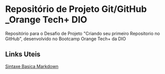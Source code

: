 # Repositório de Projeto Git/GitHub _Orange Tech+ DIO 

Repositório para o Desafio de Projeto "Criando seu primeiro Repositorio no GitHub", desenvolvido no Bootcamp Orange Tech+ da DIO

## Links Uteis
[Sintaxe Basica Markdown](https://www.markdownguide.org/basic-syntax/)



